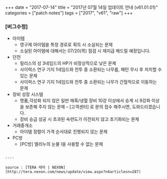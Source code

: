 +++
date = "2017-07-14"
title = "2017년 07월 14일 업데이트 안내 (v61.01.01)"
categories = ["patch notes"]
tags = ["2017", "v61", "raw"]
+++

### [버그수정]
- 아이템
  - 영구제 아이템을 특정 경로로 획득 시 소실되는 문제
  - 소실된 아이템에 대해서는 07/20(목) 점검 시 재지급 해드릴 예정입니다.
- 던전
  - 릴리스의 성 3네임드의 HP가 비정상적으로 낮은 문제
  - 사이럭스 연구 기지 1네임드와 전투 중 소환되는 나무를, 패턴 무시 후 처치할 수 있는 문제
  - 사이럭스 연구 기지 1네임드와 전투 중 소환되는 나무가 간헐적으로 이동하는 문제
- 장비 성장 시스템
  - 명품,각성화 되지 않은 일반 매혹/냉혈 장비 10강 이상에서 승계 시
9강화 이상을 보존해 주지 않는 문제 – [고객센터] 로 문의 접수 해주시면, 도와드리겠습니다.
  - 장비 승급 성공 시 초과된 숙련도가 이전되지 않고 초기화되는 문제
- 거래중개소
  - 아이템 정렬이 가격 순서대로 진행되지 않는 문제
- PC방
  - [PC방] 엘리누의 눈물 I을 사용할 수 없는 문제
```

----

source : [TERA 테라 | NEXON](http://tera.nexon.com/news/update/view.aspx?n4articlesn=287)
